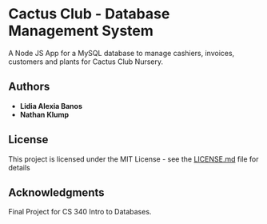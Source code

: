 # Cactus Club - Database Management System

A Node JS App for a MySQL database to manage cashiers, invoices, customers and plants for Cactus Club Nursery.

## Authors

* **Lidia Alexia Banos**
* **Nathan Klump** 


## License

This project is licensed under the MIT License - see the [LICENSE.md](LICENSE.md) file for details

## Acknowledgments

Final Project for CS 340 Intro to Databases.